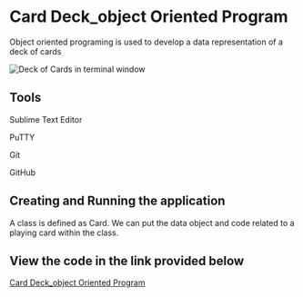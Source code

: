 # Card Deck_object Oriented Program

Object oriented programing is used to develop a data representation of a deck of cards 

![Deck of Cards in terminal window](/ObjectOrientedProgram/images/DeckofCardsTerminalscreenshot.png)


## Tools 

Sublime Text Editor

PuTTY

Git 

GitHub


## Creating and Running the application

A class is defined as Card. We can put the data object and code related to a playing card within the class.

## View the code in the link provided below

[Card Deck_object Oriented Program](https://github.com/OwitiDessy/ObjectOrientedProgram/blob/master/CardDeckRevised.rb)